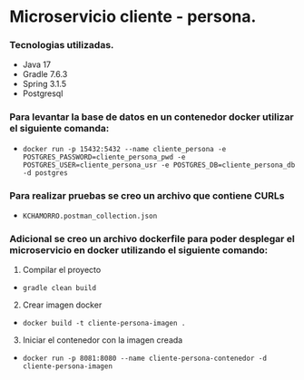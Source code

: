 # Microservicio cliente - persona.

### Tecnologias utilizadas.
- Java 17
- Gradle 7.6.3
- Spring 3.1.5
- Postgresql

### Para levantar la base de datos en un contenedor docker utilizar el siguiente comanda:
- ``docker run -p 15432:5432 --name cliente_persona -e POSTGRES_PASSWORD=cliente_persona_pwd -e POSTGRES_USER=cliente_persona_usr -e POSTGRES_DB=cliente_persona_db -d postgres``

### Para realizar pruebas se creo un archivo que contiene CURLs
- ``KCHAMORRO.postman_collection.json``

### Adicional se creo un archivo dockerfile para poder desplegar el microservicio en docker utilizando el siguiente comando:
1. Compilar el proyecto
- ``gradle clean build``
2. Crear imagen docker
- ``docker build -t cliente-persona-imagen .``
3. Iniciar el contenedor con la imagen creada
- ``docker run -p 8081:8080 --name cliente-persona-contenedor -d cliente-persona-imagen``
